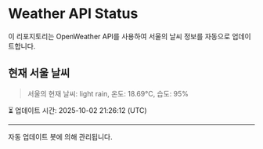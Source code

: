 
# Weather API Status

이 리포지토리는 OpenWeather API를 사용하여 서울의 날씨 정보를 자동으로 업데이트합니다.

## 현재 서울 날씨
> 서울의 현재 날씨: light rain, 온도: 18.69°C, 습도: 95%

⏳ 업데이트 시간: 2025-10-02 21:26:12 (UTC)

---
자동 업데이트 봇에 의해 관리됩니다.
